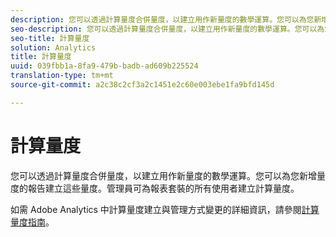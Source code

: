 ```yaml
---
description: 您可以透過計算量度合併量度，以建立用作新量度的數學運算。您可以為您新增量度的報告建立這些量度。管理員可為報表套裝的所有使用者建立計算量度。
seo-description: 您可以透過計算量度合併量度，以建立用作新量度的數學運算。您可以為您新增量度的報告建立這些量度。管理員可為報表套裝的所有使用者建立計算量度。
seo-title: 計算量度
solution: Analytics
title: 計算量度
uuid: 039fbb1a-8fa9-479b-badb-ad609b225524
translation-type: tm+mt
source-git-commit: a2c38c2cf3a2c1451e2c60e003ebe1fa9bfd145d

---
```



# 計算量度

您可以透過計算量度合併量度，以建立用作新量度的數學運算。您可以為您新增量度的報告建立這些量度。管理員可為報表套裝的所有使用者建立計算量度。

如需 Adobe Analytics 中計算量度建立與管理方式變更的詳細資訊，請參閱[計算量度指南](https://marketing.adobe.com/resources/help/en_US/analytics/calcmetrics/)。
